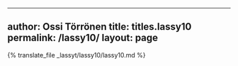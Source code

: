 
---
author: Ossi Törrönen
title: titles.lassy10
permalink: /lassy10/
layout: page
---
{% translate_file _lassyt/lassy10/lassy10.md %}